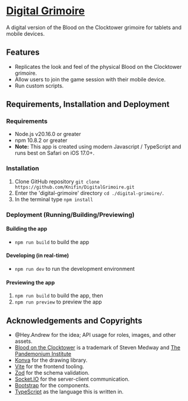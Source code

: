 ﻿# [Digital Grimoire](https://github.com/Knifin/digital-grimoire)
A digital version of the Blood on the Clocktower grimoire for tablets and mobile devices.

## Features
* Replicates the look and feel of the physical Blood on the Clocktower grimoire.
* Allow users to join the game session with their mobile device.
* Run custom scripts.

## Requirements, Installation and Deployment               

### Requirements
* Node.js v20.16.0 or greater
* npm 10.8.2 or greater
* **Note:** This app is created using modern Javascript / TypeScript and runs best on Safari on iOS 17.0+.

### Installation

1. Clone GitHub repository `git clone https://github.com/Knifin/DigitalGrimoire.git`
2. Enter the 'digital-grimoire' directory `cd ./digital-grimoire/`.
3. In the terminal type `npm install`

### Deployment (Running/Building/Previewing)

#### Building the app
* `npm run build` to build the app

#### Developing (in real-time)       
* `npm run dev` to run the development environment

#### Previewing the app
1. `npm run build` to build the app, then
2. `npm run preview` to preview the app

## Acknowledgements and Copyrights

* @Hey.Andrew for the idea; API usage for roles, images, and other assets.
* [Blood on the Clocktower](https://bloodontheclocktower.com/) is a trademark of Steven Medway and [The Pandemonium Institute](https://www.thepandemoniuminstitute.com/)
* [Konva](https://konvajs.org/) for the drawing library.
* [Vite](https://v2.vitejs.dev/) for the frontend tooling.
* [Zod](https://github.com/colinhacks/zod) for the schema validation.
* [Socket.IO](https://socket.io/) for the server-client communication.
* [Bootstrap](https://getbootstrap.com/) for the components.
* [TypeScript](https://www.typescriptlang.org/) as the language this is written in.
